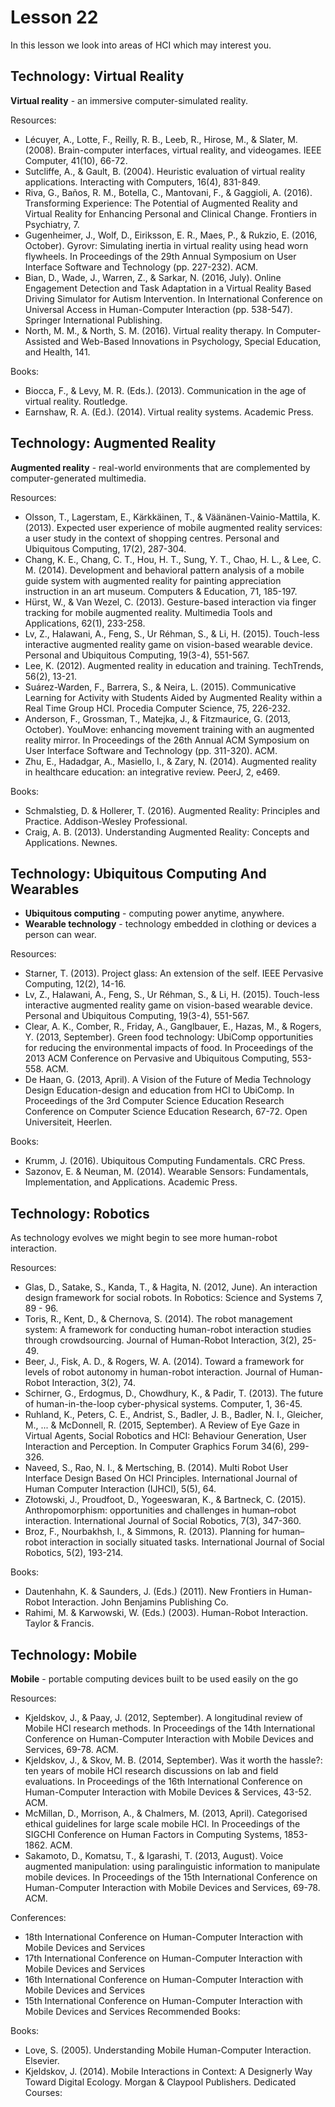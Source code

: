 # Lesson 22

In this lesson we look into areas of HCI which may interest you.

## Technology: Virtual Reality

**Virtual reality** - an immersive computer-simulated reality.

Resources:

- Lécuyer, A., Lotte, F., Reilly, R. B., Leeb, R., Hirose, M., & Slater, M. (2008). Brain-computer interfaces, virtual reality, and videogames. IEEE Computer, 41(10), 66-72.
- Sutcliffe, A., & Gault, B. (2004). Heuristic evaluation of virtual reality applications. Interacting with Computers, 16(4), 831-849.
- Riva, G., Baños, R. M., Botella, C., Mantovani, F., & Gaggioli, A. (2016). Transforming Experience: The Potential of Augmented Reality and Virtual Reality for Enhancing Personal and Clinical Change. Frontiers in Psychiatry, 7.
- Gugenheimer, J., Wolf, D., Eiriksson, E. R., Maes, P., & Rukzio, E. (2016, October). Gyrovr: Simulating inertia in virtual reality using head worn flywheels. In Proceedings of the 29th Annual Symposium on User Interface Software and Technology (pp. 227-232). ACM.
- Bian, D., Wade, J., Warren, Z., & Sarkar, N. (2016, July). Online Engagement Detection and Task Adaptation in a Virtual Reality Based Driving Simulator for Autism Intervention. In International Conference on Universal Access in Human-Computer Interaction (pp. 538-547). Springer International Publishing.
- North, M. M., & North, S. M. (2016). Virtual reality therapy. In Computer-Assisted and Web-Based Innovations in Psychology, Special Education, and Health, 141.

Books:

- Biocca, F., & Levy, M. R. (Eds.). (2013). Communication in the age of virtual reality. Routledge.
- Earnshaw, R. A. (Ed.). (2014). Virtual reality systems. Academic Press.

## Technology: Augmented Reality

**Augmented reality** - real-world environments that are complemented by computer-generated multimedia.

Resources:

- Olsson, T., Lagerstam, E., Kärkkäinen, T., & Väänänen-Vainio-Mattila, K. (2013). Expected user experience of mobile augmented reality services: a user study in the context of shopping centres. Personal and Ubiquitous Computing, 17(2), 287-304.
- Chang, K. E., Chang, C. T., Hou, H. T., Sung, Y. T., Chao, H. L., & Lee, C. M. (2014). Development and behavioral pattern analysis of a mobile guide system with augmented reality for painting appreciation instruction in an art museum. Computers & Education, 71, 185-197.
- Hürst, W., & Van Wezel, C. (2013). Gesture-based interaction via finger tracking for mobile augmented reality. Multimedia Tools and Applications, 62(1), 233-258.
- Lv, Z., Halawani, A., Feng, S., Ur Réhman, S., & Li, H. (2015). Touch-less interactive augmented reality game on vision-based wearable device. Personal and Ubiquitous Computing, 19(3-4), 551-567.
- Lee, K. (2012). Augmented reality in education and training. TechTrends, 56(2), 13-21.
- Suárez-Warden, F., Barrera, S., & Neira, L. (2015). Communicative Learning for Activity with Students Aided by Augmented Reality within a Real Time Group HCI. Procedia Computer Science, 75, 226-232.
- Anderson, F., Grossman, T., Matejka, J., & Fitzmaurice, G. (2013, October). YouMove: enhancing movement training with an augmented reality mirror. In Proceedings of the 26th Annual ACM Symposium on User Interface Software and Technology (pp. 311-320). ACM.
- Zhu, E., Hadadgar, A., Masiello, I., & Zary, N. (2014). Augmented reality in healthcare education: an integrative review. PeerJ, 2, e469.

Books:

- Schmalstieg, D. & Hollerer, T. (2016). Augmented Reality: Principles and Practice. Addison-Wesley Professional.
- Craig, A. B. (2013). Understanding Augmented Reality: Concepts and Applications. Newnes.

## Technology: Ubiquitous Computing And Wearables

- **Ubiquitous computing** - computing power anytime, anywhere.
- **Wearable technology** - technology embedded in clothing or devices a person can wear.

Resources:

- Starner, T. (2013). Project glass: An extension of the self. IEEE Pervasive Computing, 12(2), 14-16.
- Lv, Z., Halawani, A., Feng, S., Ur Réhman, S., & Li, H. (2015). Touch-less interactive augmented reality game on vision-based wearable device. Personal and Ubiquitous Computing, 19(3-4), 551-567.
- Clear, A. K., Comber, R., Friday, A., Ganglbauer, E., Hazas, M., & Rogers, Y. (2013, September). Green food technology: UbiComp opportunities for reducing the environmental impacts of food. In Proceedings of the 2013 ACM Conference on Pervasive and Ubiquitous Computing, 553-558. ACM.
- De Haan, G. (2013, April). A Vision of the Future of Media Technology Design Education-design and education from HCI to UbiComp. In Proceedings of the 3rd Computer Science Education Research Conference on Computer Science Education Research, 67-72. Open Universiteit, Heerlen.

Books:

- Krumm, J. (2016). Ubiquitous Computing Fundamentals. CRC Press.
- Sazonov, E. & Neuman, M. (2014). Wearable Sensors: Fundamentals, Implementation, and Applications. Academic Press.

## Technology: Robotics

As technology evolves we might begin to see more human-robot interaction.

Resources:

- Glas, D., Satake, S., Kanda, T., & Hagita, N. (2012, June). An interaction design framework for social robots. In Robotics: Science and Systems 7, 89 - 96.
- Toris, R., Kent, D., & Chernova, S. (2014). The robot management system: A framework for conducting human-robot interaction studies through crowdsourcing. Journal of Human-Robot Interaction, 3(2), 25-49.
- Beer, J., Fisk, A. D., & Rogers, W. A. (2014). Toward a framework for levels of robot autonomy in human-robot interaction. Journal of Human-Robot Interaction, 3(2), 74.
- Schirner, G., Erdogmus, D., Chowdhury, K., & Padir, T. (2013). The future of human-in-the-loop cyber-physical systems. Computer, 1, 36-45.
- Ruhland, K., Peters, C. E., Andrist, S., Badler, J. B., Badler, N. I., Gleicher, M., ... & McDonnell, R. (2015, September). A Review of Eye Gaze in Virtual Agents, Social Robotics and HCI: Behaviour Generation, User Interaction and Perception. In Computer Graphics Forum 34(6), 299-326.
- Naveed, S., Rao, N. I., & Mertsching, B. (2014). Multi Robot User Interface Design Based On HCI Principles. International Journal of Human Computer Interaction (IJHCI), 5(5), 64.
- Złotowski, J., Proudfoot, D., Yogeeswaran, K., & Bartneck, C. (2015). Anthropomorphism: opportunities and challenges in human–robot interaction. International Journal of Social Robotics, 7(3), 347-360.
- Broz, F., Nourbakhsh, I., & Simmons, R. (2013). Planning for human–robot interaction in socially situated tasks. International Journal of Social Robotics, 5(2), 193-214.

Books:

- Dautenhahn, K. & Saunders, J. (Eds.) (2011). New Frontiers in Human-Robot Interaction. John Benjamins Publishing Co.
- Rahimi, M. & Karwowski, W. (Eds.) (2003). Human-Robot Interaction. Taylor & Francis.

## Technology: Mobile

**Mobile** - portable computing devices built to be used easily on the go

Resources:

- Kjeldskov, J., & Paay, J. (2012, September). A longitudinal review of Mobile HCI research methods. In Proceedings of the 14th International Conference on Human-Computer Interaction with Mobile Devices and Services, 69-78. ACM.
- Kjeldskov, J., & Skov, M. B. (2014, September). Was it worth the hassle?: ten years of mobile HCI research discussions on lab and field evaluations. In Proceedings of the 16th International Conference on Human-Computer Interaction with Mobile Devices & Services, 43-52. ACM.
- McMillan, D., Morrison, A., & Chalmers, M. (2013, April). Categorised ethical guidelines for large scale mobile HCI. In Proceedings of the SIGCHI Conference on Human Factors in Computing Systems, 1853-1862. ACM.
- Sakamoto, D., Komatsu, T., & Igarashi, T. (2013, August). Voice augmented manipulation: using paralinguistic information to manipulate mobile devices. In Proceedings of the 15th International Conference on Human-Computer Interaction with Mobile Devices and Services, 69-78. ACM.

Conferences:

- 18th International Conference on Human-Computer Interaction with Mobile Devices and Services
- 17th International Conference on Human-Computer Interaction with Mobile Devices and Services
- 16th International Conference on Human-Computer Interaction with Mobile Devices and Services
- 15th International Conference on Human-Computer Interaction with Mobile Devices and Services
  Recommended Books:

Books:

- Love, S. (2005). Understanding Mobile Human-Computer Interaction. Elsevier.
- Kjeldskov, J. (2014). Mobile Interactions in Context: A Designerly Way Toward Digital Ecology. Morgan & Claypool Publishers.
  Dedicated Courses:
